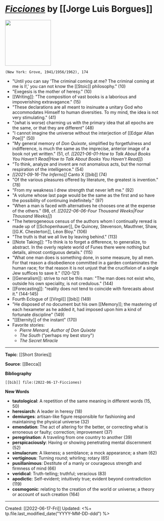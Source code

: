 
# [*Ficciones*](https://groveatlantic.com/book/ficciones/) by [[Jorge Luis Borgues]]

<img src="https://groveatlantic.com/core/wp-content/uploads/2017/04/ficciones-340x509.jpg" width=150>

`(New York: Grove, 1941/1956/1962), 174`

- "Until you can say 'The criminal coming at me? The criminal coming at me is I!,' you can not know the [[Stoic]] philosophy." (10)
- "Exegesis is the mother of heresy." (10)
- [[Writing]]: "The composition of vast books is a laborious and impoverishing extravagance." (15)
- "These declarations are all meant to insinuate a unitary God who accommodates Himself to human diversities. To my mind, the idea is not very stimulating." (41)
- "(what is worse) charming us with the primary idea that all epochs are the same, or that they are different" (48)
- "I cannot imagine the universe without the interjection of [[Edgar Allan Poe]]" (50)
- "My general memory of *Don Quixote*, simplified by forgetfulness and indifference, is much the same as the imprecise, anterior image of a book not yet written." (51, cf. *[[2021-06-01-How to Talk About Books You Haven't Read|How to Talk About Books You Haven't Read]]*)
- "To think, analyze and invent are not anomalous acts, but the normal respiration of the intelligence." (54)
- *[[2021-09-16-The Inferno]]* Canto X [[bib]] (74)
- "Of the various pleasures offered by literature, the greatest is invention." (78)
- "From my weakness I drew strength that never left me." (92)
- "A volume whose last page would be the same as the first and so have the possibility of continuing indefinitely." (97)
- "When a man is faced with alternatives he chooses one at the expense of the others." (98, cf. *[[2022-06-06-Four Thousand Weeks|Four Thousand Weeks]]*)
- "The heterogeneous census of the authors whom I continually reread is made up of [[Schopenhauer]], De Quincey, Stevenson, Mauthner, Shaw, [[G.K. Chesterton]], Léon Bloy." (106)
- "The truth is that we all live by leaving behind." (113)
- [[Note Taking]]: "To think is to forget a difference, to generalize, to abstract. In the overly replete world of Funes there were nothing but details, almost contiguous details." (115)
- "What one man does is something done, in some measure, by all men. For that reason a disobedience committed in a garden contaminates the human race; for that reason it is not unjust that the crucifixion of a single Jew suffices to save it." (120-121)
- [[Generalism]]: strive to not be this man: "The man does not exist who, outside his own speciality, is not credulous." (144)
- [[Forecasting]]: "reality does not tend to coincide with forecasts about it." (144-145)
- Fourth Eclogue of [[Virgil]] [[bib]] (149)
- "He disposed of no document but his own [[Memory]]; the mastering of each hexameter as he added it, had imposed upon him a kind of fortunate discipline" (149)
- "[[Eternity]] of the instant" (170)
- Favorite stories:
	- *Pierre Menard, Author of Don Quixote* 
	- *The South* ("perhaps my best story")
	- *The Secret Miracle*


--- 
**Topic**: [[Short Stories]]

**Source**: [[Becca]]

**Bibliography**

```query
[[bib]] file:(2022-06-17-Ficciones)
```
 

**New Words**

- **tautological**: A repetition of the same meaning in different words (15, 50)
- **heresiarch**: A leader in heresy (18)
- **demiurges**: artisan-like figure responsible for fashioning and maintaining the physical universe (32)
- **emendation**: The act of altering for the better, or correcting what is erroneous or faulty; correction; improvement (37)
- **peregrination**: A traveling from one country to another (39)
- **perspicaciously**: Having or showing penetrating mental discernment (52)
- **simulacrum**: A likeness; a semblance; a mock appearance; a sham (62)
- **vertiginous**: Turning round; whirling; rotary (65)
- **pusillanimous**: Destitute of a manly or courageous strength and firmness of mind (66)
- **veridical**: Truth-telling; truthful; veracious (83)
- **apodictic**: Self-evident; intuitively true; evident beyond contradiction (119)
- **cosmogonic**: relating to the creation of the world or universe; a theory or account of such creation (164)

---
Created: [[2022-06-17-Fri]]
Updated: <%+ tp.file.last_modified_date("YYYY-MM-DD-ddd") %>
